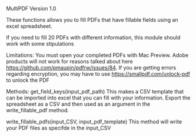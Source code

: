 MultiPDF
Version 1.0


These functions allows you to fill PDFs that have fillable fields using an excel spreadsheet.  

If you need to fill 20 PDFs with different information, this module should work with some stipulations

Limitations: You must open your completed PDFs with Mac Preview.  Adobe products will not work for reasons talked about here https://github.com/pmaupin/pdfrw/issues/84. If you are getting errors regarding encryption, you may have to use https://smallpdf.com/unlock-pdf to unlock the PDF


Methods:
get_field_keys(input_pdf_path) 
This makes a CSV template that can be imported into excel that you can fill with your information.  Export the spreadsheet as a CSV and then used as an argument in the write_fillable_pdf method.    

write_fillable_pdfs(input_CSV, input_pdf_template)
This method will write your PDF files as specifde in the input_CSV
